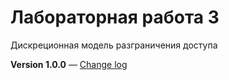 # Лабораторная работа 3
Дискреционная модель разграничения доступа

**Version 1.0.0** — [Change log](CHANGELOG.md)

